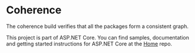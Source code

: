 Coherence
=========

The coherence build verifies that all the packages form a consistent graph.

This project is part of ASP.NET Core. You can find samples, documentation and getting started instructions for ASP.NET Core at the [Home](https://github.com/aspnet/home) repo.
